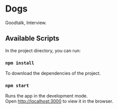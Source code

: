 # Dogs

Goodtalk, Interview.

## Available Scripts

In the project directory, you can run:

### `npm install`

To download the dependencies of the project.

### `npm start`

Runs the app in the development mode.<br>
Open [http://localhost:3000](http://localhost:3000) to view it in the browser.
